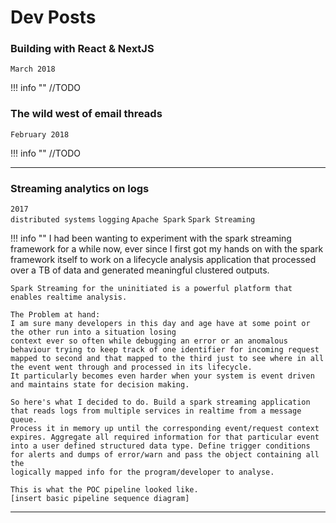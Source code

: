 # Dev Posts

### Building with React & NextJS
`March 2018`

!!! info ""
    //TODO


### The wild west of email threads
`February 2018`

!!! info ""
    //TODO

***

### Streaming analytics on logs 
`2017`  
`distributed systems` `logging` `Apache Spark` `Spark Streaming`    

!!! info ""
    I had been wanting to experiment with the spark streaming framework for a while now, ever since I first got my hands on with the
    spark framework itself to work on a lifecycle analysis application that processed over a TB of data and generated meaningful
    clustered outputs.

    Spark Streaming for the uninitiated is a powerful platform that enables realtime analysis.

    The Problem at hand:  
    I am sure many developers in this day and age have at some point or the other run into a situation losing
    context ever so often while debugging an error or an anomalous behaviour trying to keep track of one identifier for incoming request
    mapped to second and that mapped to the third just to see where in all the event went through and processed in its lifecycle. 
    It particularly becomes even harder when your system is event driven and maintains state for decision making.

    So here's what I decided to do. Build a spark streaming application that reads logs from multiple services in realtime from a message queue.
    Process it in memory up until the corresponding event/request context expires. Aggregate all required information for that particular event 
    into a user defined structured data type. Define trigger conditions for alerts and dumps of error/warn and pass the object containing all the
    logically mapped info for the program/developer to analyse.

    This is what the POC pipeline looked like.  
    [insert basic pipeline sequence diagram]

***
